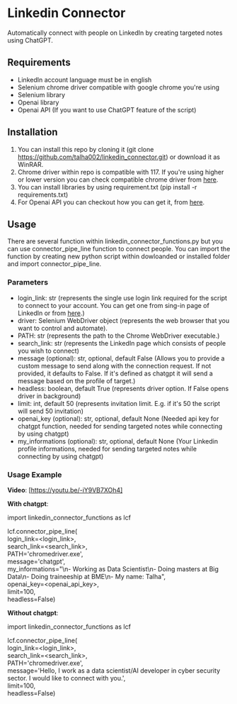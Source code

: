 # Linkedin Connector

Automatically connect with people on LinkedIn by creating targeted notes using ChatGPT.

## Requirements
- LinkedIn account language must be in english
- Selenium chrome driver compatible with google chrome you're using
- Selenium library
- Openai library
- Openai API (If you want to use ChatGPT feature of the script)

## Installation
1. You can install this repo by cloning it (git clone https://github.com/talha002/linkedin_connector.git) or download it as WinRAR.
2. Chrome driver within repo is compatible with 117. If you're using higher or lower version you can check compatible chrome driver from [here](https://googlechromelabs.github.io/chrome-for-testing/).
3. You can install libraries by using requirement.txt (pip install -r requirements.txt)
4. For Openai API you can checkout how you can get it, from [here](https://www.maisieai.com/help/how-to-get-an-openai-api-key-for-chatgpt).

## Usage

There are several function within linkedin_connector_functions.py but you can use connector_pipe_line function to connect people. You can import the function by creating new python script within dowloanded or installed folder and import connector_pipe_line.

### Parameters
- login_link: str (represents the single use login link required for the script to connect to your account. You can get one from sing-in page of LinkedIn or from [here](https://www.linkedin.com/ssr-login/request-otp-generation).)
- driver: Selenium WebDriver object (represents the web browser that you want to control and automate).
- PATH: str (represents the path to the Chrome WebDriver executable.)
- search_link: str (represents the LinkedIn page which consists of people you wish to connect)
- message (optional): str, optional, default False (Allows you to provide a custom message to send along with the connection request. If not provided, it defaults to False. If it's defined as chatgpt it will send a message based on the profile of target.)
- headless: boolean, default True (represents driver option. If False opens driver in background)
- limit: int, default 50 (represents invitation limit. E.g. if it's 50 the script will send 50 invitation)
- openai_key (optional): str, optional, default None (Needed api key for chatgpt function, needed for sending targeted notes while connecting by using chatgpt)
- my_informations (optional): str, optional, default None (Your Linkedin profile informations, needed for sending targeted notes while connecting by using chatgpt)

### Usage Example

<strong>Video</strong>: [https://youtu.be/-iY9VB7XOh4]

<strong>With chatgpt</strong>:

import linkedin_connector_functions as lcf

lcf.connector_pipe_line(
    <br>login_link=<login_link>,
    <br>search_link=<search_link>,
    <br>PATH='chromedriver.exe',
    <br>message='chatgpt', 
    <br>my_informations="\n- Working as Data Scientist\n- Doing masters at Big Data\n- Doing traineeship at BME\n- My name: Talha",
    <br>openai_key=<openai_api_key>,
    <br>limit=100,
    <br>headless=False)

<strong>Without chatgpt</strong>:

import linkedin_connector_functions as lcf

lcf.connector_pipe_line(
    <br>login_link=<login_link>,
    <br>search_link=<search_link>,
    <br>PATH='chromedriver.exe',
    <br>message='Hello, I work as a data scientist/AI developer in cyber security sector. I would like to connect with you.',
    <br>limit=100,
    <br>headless=False)
